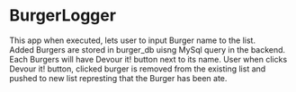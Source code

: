 # BurgerLogger
This app when executed, lets user to input Burger name to the list.  
Added Burgers are stored in burger_db uisng MySql query in the backend.  
Each Burgers will have Devour it! button next to its name.
User when clicks Devour it! button, clicked burger is removed from the existing list and pushed to new list represting that
the Burger has been ate.
